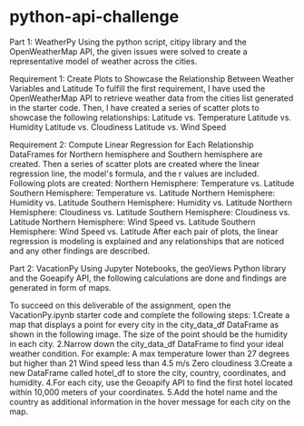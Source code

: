 # python-api-challenge
 
Part 1: WeatherPy
Using the python script, citipy library and the OpenWeatherMap API, the given issues were solved to create a representative model of weather across the cities. 

Requirement 1: Create Plots to Showcase the Relationship Between Weather Variables and Latitude
To fulfill the first requirement, I have used the OpenWeatherMap API to retrieve weather data from the cities list generated in the starter code. Then, I have  created a series of scatter plots to showcase the following relationships:
Latitude vs. Temperature
Latitude vs. Humidity
Latitude vs. Cloudiness
Latitude vs. Wind Speed

Requirement 2: Compute Linear Regression for Each Relationship
DataFrames for Northern hemisphere and Southern hemisphere are created. Then a series of scatter plots are created where the linear regression line, the model's formula, and the r values are included.
Following plots are created:
Northern Hemisphere: Temperature vs. Latitude
Southern Hemisphere: Temperature vs. Latitude
Northern Hemisphere: Humidity vs. Latitude
Southern Hemisphere: Humidity vs. Latitude
Northern Hemisphere: Cloudiness vs. Latitude
Southern Hemisphere: Cloudiness vs. Latitude
Northern Hemisphere: Wind Speed vs. Latitude
Southern Hemisphere: Wind Speed vs. Latitude
After each pair of plots, the linear regression is modeling is explained and any relationships that are noticed and any other findings are described.

Part 2: VacationPy
Using Jupyter Notebooks, the geoViews Python library and the Goeapify API, the following calculations are done and findings are generated in form of maps. 

To succeed on this deliverable of the assignment, open the VacationPy.ipynb starter code and complete the following steps:
1.Create a map that displays a point for every city in the city_data_df DataFrame as shown in the following image. The size of the point should be the humidity    in each city.
2.Narrow down the city_data_df DataFrame to find your ideal weather condition. 
  For example:
  A max temperature lower than 27 degrees but higher than 21
  Wind speed less than 4.5 m/s
  Zero cloudiness
3.Create a new DataFrame called hotel_df to store the city, country, coordinates, and humidity.
4.For each city, use the Geoapify API to find the first hotel located within 10,000 meters of your coordinates.
5.Add the hotel name and the country as additional information in the hover message for each city on the map.
